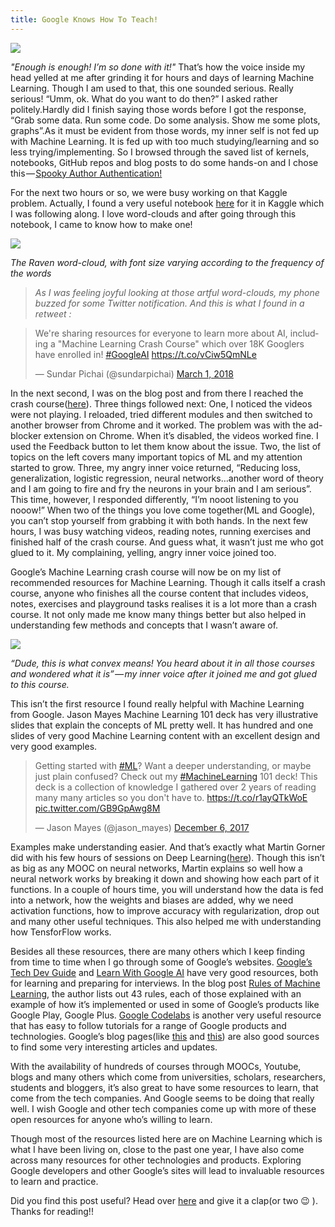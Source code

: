```yaml
---
title: Google Knows How To Teach!
---
```

![](https://cdn-images-1.medium.com/max/1000/1*TU0hbeyL3e90dJ6PL1r5SA.png?raw=true)

 _"Enough is enough! I’m so done with it!"_ That’s how the voice inside my head yelled at me after grinding it for hours and days of learning Machine Learning. Though I am used to that, this one sounded serious. Really serious! “Umm, ok. What do you want to do then?” I asked rather politely.Hardly did I finish saying those words before I got the response, “Grab some data. Run some code. Do some analysis. Show me some plots, graphs”.As it must be evident from those words, my inner self is not fed up with Machine Learning. It is fed up with too much studying/learning and so less trying/implementing. So I browsed through the saved list of kernels, notebooks, GitHub repos and blog posts to do some hands-on and I chose this — [Spooky Author Authentication!](https://www.kaggle.com/c/spooky-author-identification)  

 For the next two hours or so, we were busy working on that Kaggle problem. Actually, I found a very useful notebook [here](https://www.kaggle.com/arthurtok/spooky-nlp-and-topic-modelling-tutorial) for it in Kaggle which I was following along. I love word-clouds and after going through this notebook, I came to know how to make one!  

![](https://cdn-images-1.medium.com/max/1200/1*bA7Hw37OV4fjNIadj6XciQ.jpeg)
<p class="caption"><i>The Raven word-cloud, with font size varying according to the frequency of the words</i></p>

>*As I was feeling joyful looking at those artful word-clouds, my phone buzzed for some Twitter notification. And this is what I found in a retweet :*
<blockquote class="twitter-tweet" data-lang="en"><p lang="en" dir="ltr">We&#39;re sharing resources for everyone to learn more about AI, including a &quot;Machine Learning Crash Course&quot; which over 18K Googlers have enrolled in! <a href="https://twitter.com/hashtag/GoogleAI?src=hash&amp;ref_src=twsrc%5Etfw">#GoogleAI</a> <a href="https://t.co/vCiw5QmNLe">https://t.co/vCiw5QmNLe</a></p>&mdash; Sundar Pichai (@sundarpichai) <a href="https://twitter.com/sundarpichai/status/969003071131938817?ref_src=twsrc%5Etfw">March 1, 2018</a></blockquote><script async src="https://platform.twitter.com/widgets.js" charset="utf-8"></script>

In the next second, I was on the blog post and from there I reached the crash course([here](https://developers.google.com/machine-learning/crash-course/ml-intro)). Three things followed next: One, I noticed the videos were not playing. I reloaded, tried different modules and then switched to another browser from Chrome and it worked. The problem was with the ad-blocker extension on Chrome. When it’s disabled, the videos worked fine. I used the Feedback button to let them know about the issue. Two, the list of topics on the left covers many important topics of ML and my attention started to grow. Three, my angry inner voice returned, “Reducing loss, generalization, logistic regression, neural networks…another word of theory and I am going to fire and fry the neurons in your brain and I am serious”. This time, however, I responded differently, “I’m nooot listening to you nooow!” When two of the things you love come together(ML and Google), you can’t stop yourself from grabbing it with both hands. In the next few hours, I was busy watching videos, reading notes, running exercises and finished half of the crash course. And guess what, it wasn’t just me who got glued to it. My complaining, yelling, angry inner voice joined too.   

Google’s Machine Learning crash course will now be on my list of recommended resources for Machine Learning. Though it calls itself a crash course, anyone who finishes all the course content that includes videos, notes, exercises and playground tasks realises it is a lot more than a crash course. It not only made me know many things better but also helped in understanding few methods and concepts that I wasn’t aware of.  

![](https://cdn-images-1.medium.com/max/1200/1*xgkGGEpAii8Zv5OzSNJvqQ.jpeg)  
<p class="caption"><i>“Dude, this is what convex means! You heard about it in all those courses and wondered what it is” — my inner voice after it joined me and got glued to this course.</i></p> 

This isn’t the first resource I found really helpful with Machine Learning from Google. Jason Mayes Machine Learning 101 deck has very illustrative slides that explain the concepts of ML pretty well. It has hundred and one slides of very good Machine Learning content with an excellent design and very good examples.
<blockquote class="twitter-tweet" data-lang="en"><p lang="en" dir="ltr">Getting started with <a href="https://twitter.com/hashtag/ML?src=hash&amp;ref_src=twsrc%5Etfw">#ML</a>?  Want a deeper understanding, or maybe just plain confused? Check out my <a href="https://twitter.com/hashtag/MachineLearning?src=hash&amp;ref_src=twsrc%5Etfw">#MachineLearning</a> 101 deck! This deck is a collection of knowledge I gathered over 2 years of reading many many articles so you don&#39;t have to. <a href="https://t.co/r1ayQTkWoE">https://t.co/r1ayQTkWoE</a> <a href="https://t.co/GB9GpAwg8M">pic.twitter.com/GB9GpAwg8M</a></p>&mdash; Jason Mayes (@jason_mayes) <a href="https://twitter.com/jason_mayes/status/938237021234933760?ref_src=twsrc%5Etfw">December 6, 2017</a></blockquote>
<script async src="https://platform.twitter.com/widgets.js" charset="utf-8"></script>

Examples make understanding easier. And that’s exactly what Martin Gorner did with his few hours of sessions on Deep Learning([here](https://cloud.google.com/blog/big-data/2017/01/learn-tensorflow-and-deep-learning-without-a-phd)). Though this isn’t as big as any MOOC on neural networks, Martin explains so well how a neural network works by breaking it down and showing how each part of it functions. In a couple of hours time, you will understand how the data is fed into a network, how the weights and biases are added, why we need activation functions, how to improve accuracy with regularization, drop out and many other useful techniques. This also helped me with understanding how TensforFlow works.  

Besides all these resources, there are many others which I keep finding from time to time when I go through some of Google’s websites. [Google’s Tech Dev Guide](https://techdevguide.withgoogle.com/) and [Learn With Google AI](https://ai.google/education#?modal_active=none) have very good resources, both for learning and preparing for interviews. In the blog post [Rules of Machine Learning](https://developers.google.com/machine-learning/rules-of-ml/?utm_source=google-ai&utm_medium=card-image&utm_campaign=training-hub&utm_content=ml-rules), the author lists out 43 rules, each of those explained with an example of how it’s implemented or used in some of Google’s products like Google Play, Google Plus. [Google Codelabs](https://codelabs.developers.google.com/) is another very useful resource that has easy to follow tutorials for a range of Google products and technologies. Google’s blog pages(like [this](https://research.googleblog.com/) and [this](https://developers.googleblog.com/)) are also good sources to find some very interesting articles and updates.

With the availability of hundreds of courses through MOOCs, Youtube, blogs and many others which come from universities, scholars, researchers, students and bloggers, it’s also great to have some resources to learn, that come from the tech companies. And Google seems to be doing that really well. I wish Google and other tech companies come up with more of these open resources for anyone who’s willing to learn.

Though most of the resources listed here are on Machine Learning which is what I have been living on, close to the past one year, I have also come across many resources for other technologies and products. Exploring Google developers and other Google’s sites will lead to invaluable resources to learn and practice.  

Did you find this post useful? Head over [here](https://medium.com/@theimgclist/google-knows-how-to-teach-45e531ab3ada) and give it a clap(or two &#x1f609; ). Thanks for reading!!
 




